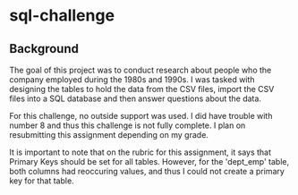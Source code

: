 # sql-challenge

## Background
The goal of this project was to conduct research about people who the company employed during the 1980s and 1990s. I was tasked with designing the tables to hold the data from the CSV files, import the CSV files into a SQL database and then answer questions about the data.

For this challenge, no outside support was used. I did have trouble with number 8 and thus this challenge is not fully complete. I plan on resubmitting this assignment depending on my grade.

It is important to note that on the rubric for this assignment, it says that Primary Keys should be set for all tables. However, for the 'dept_emp' table, both columns had reoccuring values, and thus I could not create a primary key for that table.

